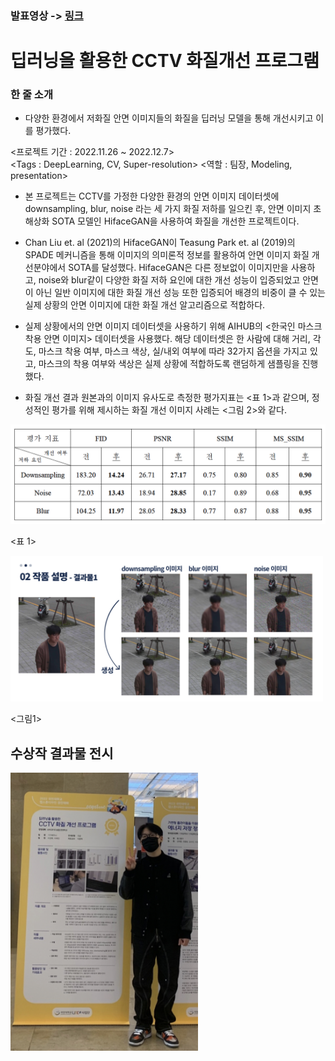 ### 발표영상 -> [링크](https://www.youtube.com/watch?v=YDaXfIfclkY&t=164s)

# 딥러닝을 활용한 CCTV 화질개선 프로그램
### 한 줄 소개
- 다양한 환경에서 저화질 안면 이미지들의 화질을 딥러닝 모델을 통해 개선시키고 이를 평가했다.

<프로젝트 기간 : 2022.11.26 ~ 2022.12.7>    
<Tags : DeepLearning, CV, Super-resolution>
<역할 : 팀장, Modeling, presentation>



- 본 프로젝트는 CCTV를 가정한 다양한 환경의 안면 이미지 데이터셋에 downsampling, blur, noise 라는 세 가지 화질 저하를 일으킨 후, 안면 이미지 초해상화 SOTA 모델인 HifaceGAN을 사용하여 화질을 개선한 프로젝트이다.

- Chan Liu et. al (2021)의 HifaceGAN이 Teasung Park et. al (2019)의 SPADE 메커니즘을 통해 이미지의 의미론적 정보를 활용하여 안면 이미지 화질 개선분야에서 SOTA를 달성했다. HifaceGAN은 다른 정보없이 이미지만을 사용하고, noise와 blur같이 다양한 화질 저하 요인에 대한 개선 성능이 입증되었고 안면이 아닌 일반 이미지에 대한 화질 개선 성능 또한 입증되어 배경의 비중이 클 수 있는 실제 상황의 안면 이미지에 대한 화질 개선 알고리즘으로 적합하다.

- 실제 상황에서의 안면 이미지 데이터셋을 사용하기 위해 AIHUB의 <한국인 마스크 착용 안면 이미지> 데이터셋을 사용했다. 해당 데이터셋은 한 사람에 대해 거리, 각도, 마스크 착용 여부, 마스크 색상, 실/내외 여부에 따라 32가지 옵션을 가지고 있고, 마스크의 착용 여부와 색상은 실제 상황에 적합하도록 랜덤하게 샘플링을 진행했다.
  
- 화질 개선 결과 원본과의 이미지 유사도로 측정한 평가지표는 <표 1>과 같으며, 정성적인 평가를 위해 제시하는 화질 개선 이미지 사례는 <그림 2>와 같다.
  
<img src = './img/results1.png' width = 600>

<표 1>

<img src = './img/results.png' width = 500>

<그림1>




## 수상작 결과물 전시
<img src = './img/image.png' width='300px'>
